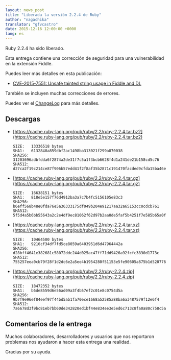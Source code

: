 ```yaml
---
layout: news_post
title: "Liberada la versión 2.2.4 de Ruby"
author: "nagachika"
translator: "gfvcastro"
date: 2015-12-16 12:00:00 +0000
lang: es
---
```


Ruby 2.2.4 ha sido liberado.

Esta entrega contiene una corrección de seguridad para una vulnerabilidad en la extensión Fiddle.

Puedes leer más detalles en esta publicación:

* [CVE-2015-7551: Unsafe tainted string usage in Fiddle and DL](https://www.ruby-lang.org/en/news/2015/12/16/unsafe-tainted-string-usage-in-fiddle-and-dl-cve-2015-7551/)

También se incluyen muchas correcciones de errores.

Puedes ver el [ChangeLog](https://svn.ruby-lang.org/repos/ruby/tags/v2_2_4/ChangeLog) para más detalles.

## Descargas

* [https://cache.ruby-lang.org/pub/ruby/2.2/ruby-2.2.4.tar.bz2](https://cache.ruby-lang.org/pub/ruby/2.2/ruby-2.2.4.tar.bz2)

      SIZE:   13336518 bytes
      SHA1:   6132840a859dbf2ac1498ba313021f299a870038
      SHA256: 31203696adbfdda6f2874a2de31f7c5a1f3bcb6628f4d1a241de21b158cd5c76
      SHA512: d27ca2f19c214ce87f906b57edd41f2f8af35b2871c191470facded9cfda15ba46e5c3bc7d5540225a38da6bd65050fcc8aaa4ffbadbb6bf7dc891c1821da0df

* [https://cache.ruby-lang.org/pub/ruby/2.2/ruby-2.2.4.tar.gz](https://cache.ruby-lang.org/pub/ruby/2.2/ruby-2.2.4.tar.gz)

      SIZE:   16638151 bytes
      SHA1:   818e5e157f76d4912ba3a7c7b4fc5156105e83c3
      SHA256: b6eff568b48e0fda76e5a36333175df049b204e91217aa32a65153cc0cdcb761
      SHA512: 5f5d4a5b6bb55643a2c2e4df9ec81062f62d97b2aa0de5faf5b4251f7e585b65a0ff07b4edf23c0969525e36916a132362f8349b6ab441ced8a86d0337532832

* [https://cache.ruby-lang.org/pub/ruby/2.2/ruby-2.2.4.tar.xz](https://cache.ruby-lang.org/pub/ruby/2.2/ruby-2.2.4.tar.xz)

      SIZE:   10464500 bytes
      SHA1:   9216cf34df7fd5ce8059a6403951d6d47964442a
      SHA256: d28bff4641e382681c58072ddc244d025ac47ff71dd9426a92fcfc3830d1773c
      SHA512: 755257eea0cb79f28f1d2dc6e2a5ee4b1954280f51153e5fe90605a875b1d52077660b87e4e04d11552591a1f60a1241e4c70056f073a217b3bad896f64780da

* [https://cache.ruby-lang.org/pub/ruby/2.2/ruby-2.2.4.zip](https://cache.ruby-lang.org/pub/ruby/2.2/ruby-2.2.4.zip)

      SIZE:   18472352 bytes
      SHA1:   b6de8559d6e56ad09a3f4b57ef2c01e8c0754d5a
      SHA256: 9b7f9e96ef84eef97f44bd5ab1fa70ece1668a52585a88ba6a3487579f12e6f4
      SHA512: 7a6678d3f9bc81eb7bb60de342820ed1bf44e834ee3e5ed6c713c8fa0a80c758c5a5260f17aa5ceae32e1f180187c9cb4e278e9fc6a7b8ad4386f9261426ad5b

## Comentarios de la entrega

Muchos colaboradores, desarrolladores y usuarios que nos reportaron problemas nos ayudaron a hacer esta entrega una realidad.

Gracias por su ayuda.
